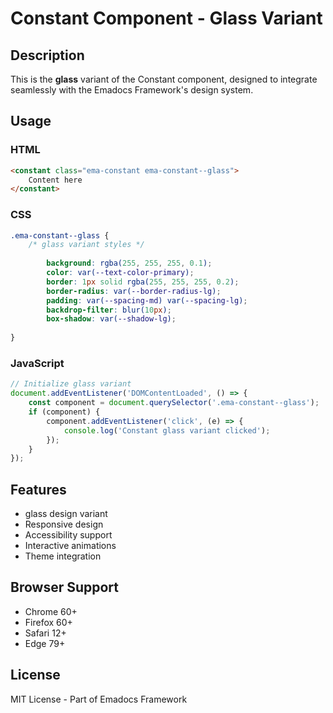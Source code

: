 # Constant Component - Glass Variant

## Description
This is the **glass** variant of the Constant component, designed to integrate seamlessly with the Emadocs Framework's design system.

## Usage

### HTML
```html
<constant class="ema-constant ema-constant--glass">
    Content here
</constant>
```

### CSS
```css
.ema-constant--glass {
    /* glass variant styles */
    
        background: rgba(255, 255, 255, 0.1);
        color: var(--text-color-primary);
        border: 1px solid rgba(255, 255, 255, 0.2);
        border-radius: var(--border-radius-lg);
        padding: var(--spacing-md) var(--spacing-lg);
        backdrop-filter: blur(10px);
        box-shadow: var(--shadow-lg);
    
}
```

### JavaScript
```javascript
// Initialize glass variant
document.addEventListener('DOMContentLoaded', () => {
    const component = document.querySelector('.ema-constant--glass');
    if (component) {
        component.addEventListener('click', (e) => {
            console.log('Constant glass variant clicked');
        });
    }
});
```

## Features
- glass design variant
- Responsive design
- Accessibility support
- Interactive animations
- Theme integration

## Browser Support
- Chrome 60+
- Firefox 60+
- Safari 12+
- Edge 79+

## License
MIT License - Part of Emadocs Framework
